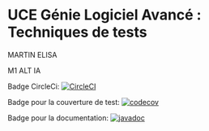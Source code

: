 # UCE Génie Logiciel Avancé : Techniques de tests

MARTIN ELISA

M1 ALT IA

Badge CircleCi: [![CircleCI](https://dl.circleci.com/status-badge/img/gh/ELISA-MARTIN/ceri-m1-techniques-de-test/tree/master.svg?style=svg)](https://dl.circleci.com/status-badge/redirect/gh/ELISA-MARTIN/ceri-m1-techniques-de-test/tree/master)

Badge pour la couverture de test: [![codecov](https://codecov.io/gh/ELISA-MARTIN/ceri-m1-techniques-de-test/branch/master/graph/badge.svg?token=LN615B0YQR)](https://codecov.io/gh/ELISA-MARTIN/ceri-m1-techniques-de-test)

Badge pour la documentation: [![javadoc](https://javadoc.io/badge2/org.springframework/spring-core/javadoc.svg)](https://javadoc.io/doc/org.springframework/spring-core) 
